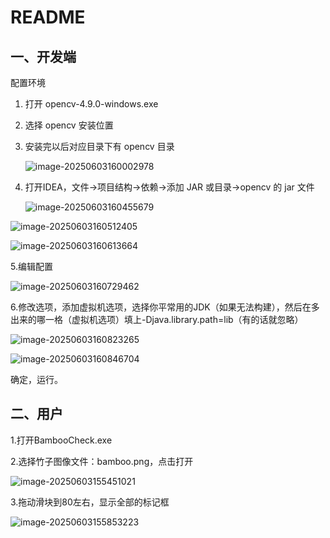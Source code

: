 # README

## 一、开发端

配置环境

1. 打开 opencv-4.9.0-windows.exe

2. 选择 opencv 安装位置

3. 安装完以后对应目录下有 opencv 目录

   ![image-20250603160002978](C:\Users\86180\AppData\Roaming\Typora\typora-user-images\image-20250603160002978.png)

4. 打开IDEA，文件→项目结构→依赖→添加 JAR 或目录→opencv 的 jar 文件

   ![image-20250603160455679](C:\Users\86180\AppData\Roaming\Typora\typora-user-images\image-20250603160455679.png)

![image-20250603160512405](C:\Users\86180\AppData\Roaming\Typora\typora-user-images\image-20250603160512405.png)

![image-20250603160613664](C:\Users\86180\AppData\Roaming\Typora\typora-user-images\image-20250603160613664.png)

5.编辑配置

![image-20250603160729462](C:\Users\86180\AppData\Roaming\Typora\typora-user-images\image-20250603160729462.png)

6.修改选项，添加虚拟机选项，选择你平常用的JDK（如果无法构建），然后在多出来的哪一格（虚拟机选项）填上-Djava.library.path=lib（有的话就忽略）

![image-20250603160823265](C:\Users\86180\AppData\Roaming\Typora\typora-user-images\image-20250603160823265.png)

![image-20250603160846704](C:\Users\86180\AppData\Roaming\Typora\typora-user-images\image-20250603160846704.png)

确定，运行。



## 二、用户

1.打开BambooCheck.exe

2.选择竹子图像文件：bamboo.png，点击打开

![image-20250603155451021](C:\Users\86180\AppData\Roaming\Typora\typora-user-images\image-20250603155451021.png)

3.拖动滑块到80左右，显示全部的标记框

![image-20250603155853223](C:\Users\86180\AppData\Roaming\Typora\typora-user-images\image-20250603155853223.png)